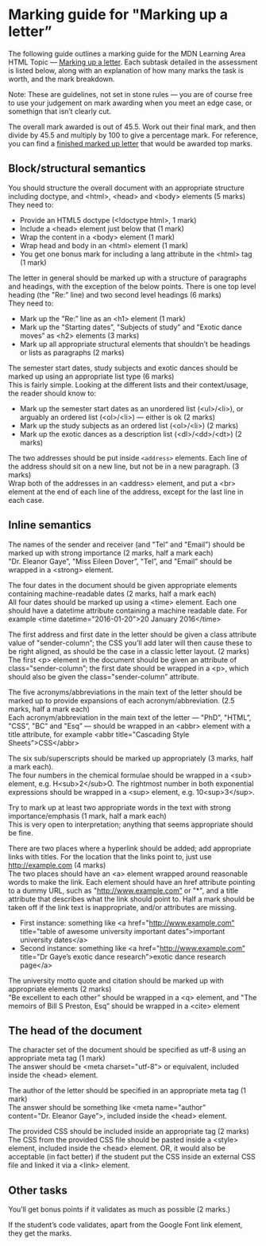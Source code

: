 Marking guide for "Marking up a letter”
=======================================

The following guide outlines a marking guide for the MDN Learning Area HTML Topic — [Marking up a letter](https://developer.mozilla.org/en-US/Learn/HTML/Introduction_to_HTML/Marking_up_a_letter). Each subtask detailed in the assessment is listed below, along with an explanation of how many marks the task is worth, and the mark breakdown.

Note: These are guidelines, not set in stone rules — you are of course free to use your judgement on mark awarding when you meet an edge case, or somethign that isn’t clearly cut.

The overall mark awarded is out of 45.5. Work out their final mark, and then divide by 45.5 and multiply by 100 to give a percentage mark. For reference, you can find a [finished marked up letter](index.html) that would be awarded top marks.

Block/structural semantics
--------------------------

 You should structure the overall document with an appropriate structure including doctype, and &lt;html&gt;, &lt;head&gt; and &lt;body&gt; elements (5 marks)   
They need to:

-   Provide an HTML5 doctype (&lt;!doctype html&gt;, 1 mark)
-   Include a &lt;head&gt; element just below that (1 mark)
-   Wrap the content in a &lt;body&gt; element (1 mark)
-   Wrap head and body in an &lt;html&gt; element (1 mark)
-   You get one bonus mark for including a lang attribute in the &lt;html&gt; tag (1 mark)

 The letter in general should be marked up with a structure of paragraphs and headings, with the exception of the below points. There is one top level heading (the "Re:” line) and two second level headings (6 marks)   
They need to:

-   Mark up the "Re:” line as an &lt;h1&gt; element (1 mark)
-   Mark up the "Starting dates”, "Subjects of study” and "Exotic dance moves” as &lt;h2&gt; elements (3 marks)
-   Mark up all appropriate structural elements that shouldn’t be headings or lists as paragraphs (2 marks)

 The semester start dates, study subjects and exotic dances should be marked up using an appropriate list type (6 marks)   
This is fairly simple. Looking at the different lists and their context/usage, the reader should know to:

-   Mark up the semester start dates as an unordered list (&lt;ul&gt;/&lt;li&gt;), or arguably an ordered list (&lt;ol&gt;/&lt;li&gt;) — either is ok (2 marks)
-   Mark up the study subjects as an ordered list (&lt;ol&gt;/&lt;li&gt;) (2 marks)
-   Mark up the exotic dances as a description list (&lt;dl&gt;/&lt;dd&gt;/&lt;dt&gt;) (2 marks)

 The two addresses should be put inside `<address>` elements. Each line of the address should sit on a new line, but not be in a new paragraph. (3 marks)   
Wrap both of the addresses in an &lt;address&gt; element, and put a &lt;br&gt; element at the end of each line of the address, except for the last line in each case.

Inline semantics
----------------

 The names of the sender and receiver (and "Tel” and "Email”) should be marked up with strong importance (2 marks, half a mark each)   
"Dr. Eleanor Gaye”, "Miss Eileen Dover”, "Tel”, and "Email” should be wrapped in a &lt;strong&gt; element.

 The four dates in the document should be given appropriate elements containing machine-readable dates (2 marks, half a mark each)   
All four dates should be marked up using a &lt;time&gt; element. Each one should have a datetime attribute containing a machine readable date. For example &lt;time datetime="2016-01-20”&gt;20 January 2016&lt;/time&gt;

 The first address and first date in the letter should be given a class attribute value of "sender-column”; the CSS you’ll add later will then cause these to be right aligned, as should be the case in a classic letter layout. (2 marks)   
The first &lt;p&gt; element in the document should be given an attribute of class="sender-column”; the first date should be wrapped in a &lt;p&gt;, which should also be given the class="sender-column” attribute.

 The five acronyms/abbreviations in the main text of the letter should be marked up to provide expansions of each acronym/abbreviation. (2.5 marks, half a mark each)   
Each acronym/abbreviation in the main text of the letter — "PhD”, "HTML”, "CSS”, "BC” and "Esq” — should be wrapped in an &lt;abbr&gt; element with a title attribute, for example &lt;abbr title="Cascading Style Sheets”&gt;CSS&lt;/abbr&gt;

 The six sub/superscripts should be marked up appropriately (3 marks, half a mark each).   
The four numbers in the chemical formulae should be wrapped in a &lt;sub&gt; element, e.g. H&lt;sub&gt;2&lt;/sub&gt;O. The rightmost number in both exponential expressions should be wrapped in a &lt;sup&gt; element, e.g. 10&lt;sup&gt;3&lt;/sup&gt;.

 Try to mark up at least two appropriate words in the text with strong importance/emphasis (1 mark, half a mark each)   
This is very open to interpretation; anything that seems appropriate should be fine.

 There are two places where a hyperlink should be added; add appropriate links with titles. For the location that the links point to, just use http://example.com (4 marks)   
The two places should have an &lt;a&gt; element wrapped around reasonable words to make the link. Each element should have an href attribute pointing to a dummy URL, such as "http://www.example.com” or "\*", and a title attribute that describes what the link should point to. Half a mark should be taken off if the link text is inappropriate, and/or attributes are missing.

-   First instance: something like &lt;a href="http://www.example.com” title="table of awesome university important dates”&gt;important university dates&lt;/a&gt;
-   Second instance: something like &lt;a href="http://www.example.com” title="Dr Gaye’s exotic dance research”&gt;exotic dance research page&lt;/a&gt;

 The university motto quote and citation should be marked up with appropriate elements (2 marks)   
"Be excellent to each other” should be wrapped in a &lt;q&gt; element, and "The memoirs of Bill S Preston, Esq” should be wrapped in a &lt;cite&gt; element

The head of the document
------------------------

 The character set of the document should be specified as utf-8 using an appropriate meta tag (1 mark)   
The answer should be &lt;meta charset="utf-8”&gt; or equivalent, included inside the &lt;head&gt; element.

 The author of the letter should be specified in an appropriate meta tag (1 mark)   
The answer should be something like &lt;meta name="author” content="Dr. Eleanor Gaye”&gt;, included inside the &lt;head&gt; element.

 The provided CSS should be included inside an appropriate tag (2 marks)   
The CSS from the provided CSS file should be pasted inside a &lt;style&gt; element, included inside the &lt;head&gt; element. OR, it would also be acceptable (in fact better) if the student put the CSS inside an external CSS file and linked it via a &lt;link&gt; element.

Other tasks
-----------

You’ll get bonus points if it validates as much as possible (2 marks.)

If the student’s code validates, apart from the Google Font link element, they get the marks.
